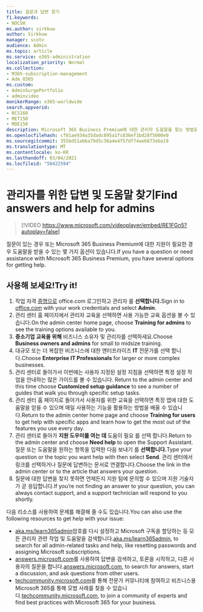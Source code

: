 ```yaml
---
title: 질문과 답변 찾기
f1.keywords:
- NOCSH
ms.author: sirkkuw
author: Sirkkuw
manager: scotv
audience: Admin
ms.topic: article
ms.service: o365-administration
localization_priority: Normal
ms.collection:
- M365-subscription-management
- Adm_O365
ms.custom:
- AdminSurgePortfolio
- adminvideo
monikerRange: o365-worldwide
search.appverid:
- BCS160
- MET150
- MOE150
description: Microsoft 365 Business Premium에 대한 관리자 도움말을 찾는 방법을 배워야 합니다.
ms.openlocfilehash: cf81ae934a35dadc895a1fc836ef1bd28f5000e0
ms.sourcegitcommit: 355bd51ab6a79d5c36a4e4f57df74ae6873eba19
ms.translationtype: MT
ms.contentlocale: ko-KR
ms.lasthandoff: 03/04/2021
ms.locfileid: "50422594"
---
```

# <a name="find-answers-and-help-for-admins"></a><span data-ttu-id="fb591-103">관리자를 위한 답변 및 도움말 찾기</span><span class="sxs-lookup"><span data-stu-id="fb591-103">Find answers and help for admins</span></span>

> [!VIDEO https://www.microsoft.com/videoplayer/embed/RE1FGn5?autoplay=false]

<span data-ttu-id="fb591-104">질문이 있는 경우 또는 Microsoft 365 Business Premium에 대한 지원이 필요한 경우 도움말을 받을 수 있는 몇 가지 옵션이 있습니다.</span><span class="sxs-lookup"><span data-stu-id="fb591-104">If you have a question or need assistance with Microsoft 365 Business Premium, you have several options for getting help.</span></span>

## <a name="try-it"></a><span data-ttu-id="fb591-105">사용해 보세요!</span><span class="sxs-lookup"><span data-stu-id="fb591-105">Try it!</span></span>

1. <span data-ttu-id="fb591-106">작업 자격 [증명으로](https://office.com) office.com 로그인하고 관리자 를 **선택합니다.**</span><span class="sxs-lookup"><span data-stu-id="fb591-106">Sign in to [office.com](https://office.com) with your work credentials and select **Admin**.</span></span>
1. <span data-ttu-id="fb591-107">관리 센터 홈 페이지에서  관리자 교육을 선택하면 사용 가능한 교육 옵션을 볼 수 있습니다.</span><span class="sxs-lookup"><span data-stu-id="fb591-107">On the admin center home page, choose **Training for admins** to see the training options available to you.</span></span>
1. <span data-ttu-id="fb591-108">**중소기업 교육을 위해** 비즈니스 소유자 및 관리자를 선택하세요.</span><span class="sxs-lookup"><span data-stu-id="fb591-108">Choose **Business owners and admins** for small to midsize training.</span></span>
1. <span data-ttu-id="fb591-109">대규모 또는 더 복잡한 비즈니스에 대한 엔터프라이즈 **IT** 전문가를 선택 합니다.</span><span class="sxs-lookup"><span data-stu-id="fb591-109">Choose **Enterprise IT Professionals** for larger or more complex businesses.</span></span>
1. <span data-ttu-id="fb591-110">관리 센터로 돌아가서 이번에는 사용자 지정된 설정 지침을 선택하면 특정 설정 작업을 안내하는 많은 가이드를 볼 수 있습니다. </span><span class="sxs-lookup"><span data-stu-id="fb591-110">Return to the admin center and this time choose **Customized setup guidance** to see a number of guides that walk you through specific setup tasks.</span></span>
1. <span data-ttu-id="fb591-111">관리 센터 홈 페이지로  돌아가서 사용자를 위한 교육을 선택하면 특정 앱에 대한 도움말을 얻을 수 있으며 매일 사용하는 기능을 활용하는 방법을 배울 수 있습니다.</span><span class="sxs-lookup"><span data-stu-id="fb591-111">Return to the admin center home page and choose **Training for users** to get help with specific apps and learn how to get the most out of the features you use every day.</span></span>
1. <span data-ttu-id="fb591-112">관리 센터로 돌아가 **지원 도우미를 여는 데** 도움이 필요 를 선택 합니다.</span><span class="sxs-lookup"><span data-stu-id="fb591-112">Return to the admin center and choose **Need help** to open the Support Assistant.</span></span> <span data-ttu-id="fb591-113">질문 또는 도움말을 원하는 항목을 입력한 다음 보내기 를 **선택합니다.**</span><span class="sxs-lookup"><span data-stu-id="fb591-113">Type your question or the topic you want help with then select **Send**.</span></span> <span data-ttu-id="fb591-114">관리 센터에서 링크를 선택하거나 질문에 답변하는 문서로 연결합니다.</span><span class="sxs-lookup"><span data-stu-id="fb591-114">Choose the link in the admin center or to the article that answers your question.</span></span>
1. <span data-ttu-id="fb591-115">질문에 대한 답변을 찾지 못하면 언제든지 지원 팀에 문의할 수 있으며 지원 기술자가 곧 응답합니다.</span><span class="sxs-lookup"><span data-stu-id="fb591-115">If you’re not finding an answer to your question, you can always contact support, and a support technician will respond to you shortly.</span></span>

<span data-ttu-id="fb591-116">다음 리소스를 사용하여 문제를 해결해 줄 수도 있습니다.</span><span class="sxs-lookup"><span data-stu-id="fb591-116">You can also use the following resources to get help with your issue:</span></span>

- <span data-ttu-id="fb591-117">[aka.ms/learn365admin](https://aka.ms/learn365admin)암호를 다시 설정하고 Microsoft 구독을 할당하는 등 모든 관리자 관련 작업 및 도움말을 검색합니다.</span><span class="sxs-lookup"><span data-stu-id="fb591-117">[aka.ms/learn365admin](https://aka.ms/learn365admin), to search for all admin-related tasks and help, like resetting passwords and assigning Microsoft subscriptions.</span></span>
- <span data-ttu-id="fb591-118">[answers.microsoft.com](https://answers.microsoft.com)를 사용하여 답변을 검색하고, 토론을 시작하고, 다른 사용자의 질문을 합니다.</span><span class="sxs-lookup"><span data-stu-id="fb591-118">[answers.microsoft.com](https://answers.microsoft.com), to search for answers, start a discussion, and ask questions from other users.</span></span>
- <span data-ttu-id="fb591-119">[techcommunity.microsoft.com](https://techcommunity.microsoft.com)를 통해 전문가 커뮤니티에 참여하고 비즈니스용 Microsoft 365를 통해 모범 사례를 찾을 수 있습니다.</span><span class="sxs-lookup"><span data-stu-id="fb591-119">[techcommunity.microsoft.com](https://techcommunity.microsoft.com), to join a community of experts and find best practices with Microsoft 365 for your business.</span></span>